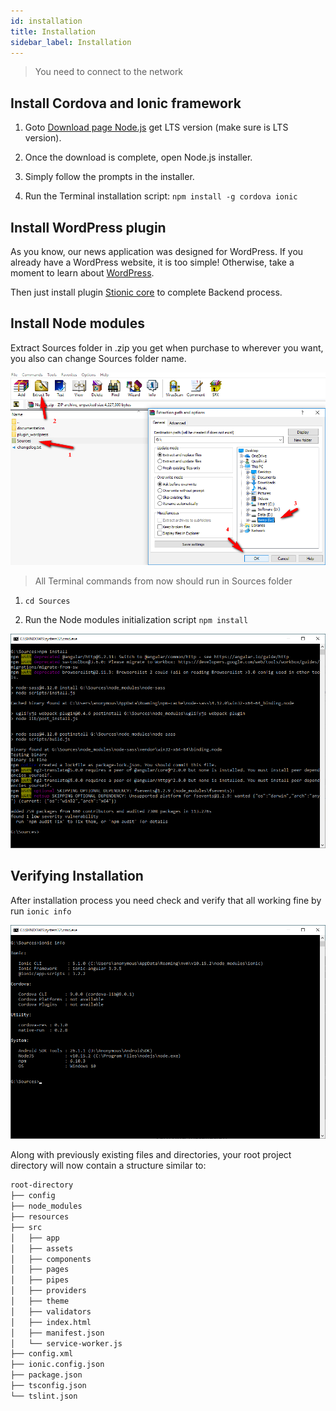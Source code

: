 ```yaml
---
id: installation
title: Installation
sidebar_label: Installation
---
```


> You need to connect to the network

## Install Cordova and Ionic framework

1. Goto [Download page Node.js](https://nodejs.org/en/download/) get LTS version (make sure is LTS version).

1. Once the download is complete, open Node.js installer.

1. Simply follow the prompts in the installer.

1. Run the Terminal installation script: `npm install -g cordova ionic`

## Install WordPress plugin

As you know, our news application was designed for WordPress. If you already have a WordPress website, it is too simple! Otherwise, take a moment to learn about [WordPress](https://wordpress.org/).

Then just install plugin [Stionic core](https://wordpress.org/plugins/stionic-core/) to complete Backend process.

## Install Node modules

Extract Sources folder in .zip you get when purchase to wherever you want, you also can change Sources folder name.

![](assets/extract-sources.png)

> All Terminal commands from now should run in Sources folder

1. `cd Sources`

1. Run the Node modules initialization script `npm install`

![](assets/node-modules-install.png)

## Verifying Installation

After installation process you need check and verify that all working fine by run `ionic info`

![](assets/verifying-installation.png)

Along with previously existing files and directories, your root project directory will now contain a structure similar to:

```bash
root-directory
├── config
├── node_modules
├── resources
├── src
│   ├── app
│   ├── assets
│   ├── components
│   ├── pages
│   ├── pipes
│   ├── providers
│   ├── theme
│   ├── validators
│   ├── index.html
│   ├── manifest.json
│   └── service-worker.js
├── config.xml
├── ionic.config.json
├── package.json
├── tsconfig.json
└── tslint.json
```